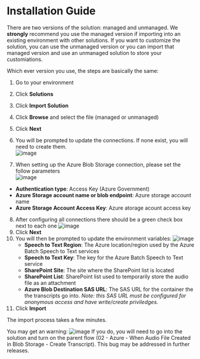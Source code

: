 # Installation Guide
There are two versions of the solution: managed and unmanaged.  We **strongly** recommend you use the managed version if importing into an existing environment with other solutions.  If you want to customize the solution, you can use the unmanaged version or you can import that managed version and use an unmanaged solution to store your customiations.

Which ever version you use, the steps are basically the same:

1. Go to your environment
2. Click **Solutions**
3. Click **Import Solution**
4. Click **Browse** and select the file (managed or unmanaged)
5. Click **Next**
6. You will be prompted to update the connections. If none exist, you will need to create them.  
   ![image](https://github.com/microsoft/Federal-Business-Applications/assets/12347531/ba369542-a53c-4ee3-a64f-28eb82500351)

7. When setting up the Azure Blob Storage connection, please set the follow parameters  
   ![image](https://github.com/microsoft/Federal-Business-Applications/assets/12347531/d2d558ca-c3d6-4c4c-8f89-3519d198b1e2)

  - **Authentication type**: Access Key (Azure Government)
  - **Azure Storage account name or blob endpoint**: Azure storage account name
  - **Azure Storage Account Access Key**: Azure atorage acount access key 
8. After configuring all connections there should be a green check box next to each one
![image](https://github.com/microsoft/Federal-Business-Applications/assets/12347531/37ba1855-70d1-45e5-b93b-514526188e00)
9. Click **Next**
10. You will then be prompted to update the environment variables:
    ![image](https://github.com/microsoft/Federal-Business-Applications/assets/12347531/3a1d53c3-8de9-4b21-9d38-7a0fb2197eb5)
    - **Speech to Text Region**: The Azure location/region used by the Azure Batch Speech to Text services
    - **Speech to Text Key**: The key for the Azure Batch Speech to Text service
    - **SharePoint Site**: The site where the SharePoint list is located
    - **SharePoint List**: SharePoint list used to temporarily store the audio file as an attachment
    - **Azure Blob Destination SAS URL**:  The SAS URL for the container the the transcripts go into.  _Note: this SAS URL must be configured for anonymous access and have write/create priviledges._
11. Click **Import**

The import process takes a few minutes.  

You may get an warning: 
![image](https://github.com/microsoft/Federal-Business-Applications/assets/12347531/b6e3caaa-875a-49e0-b78c-6c18c5af9aa9)
If you do, you will need to go into the solution and turn on the parent flow (02 - Azure - When Audio File Created in Blob Storage - Create Transcript).  This bug may be addressed in further releases. 



